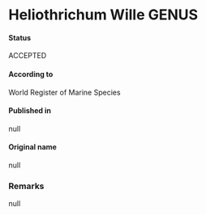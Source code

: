 Heliothrichum Wille GENUS
=======

#### Status
ACCEPTED

#### According to
World Register of Marine Species

#### Published in
null

#### Original name
null

### Remarks
null